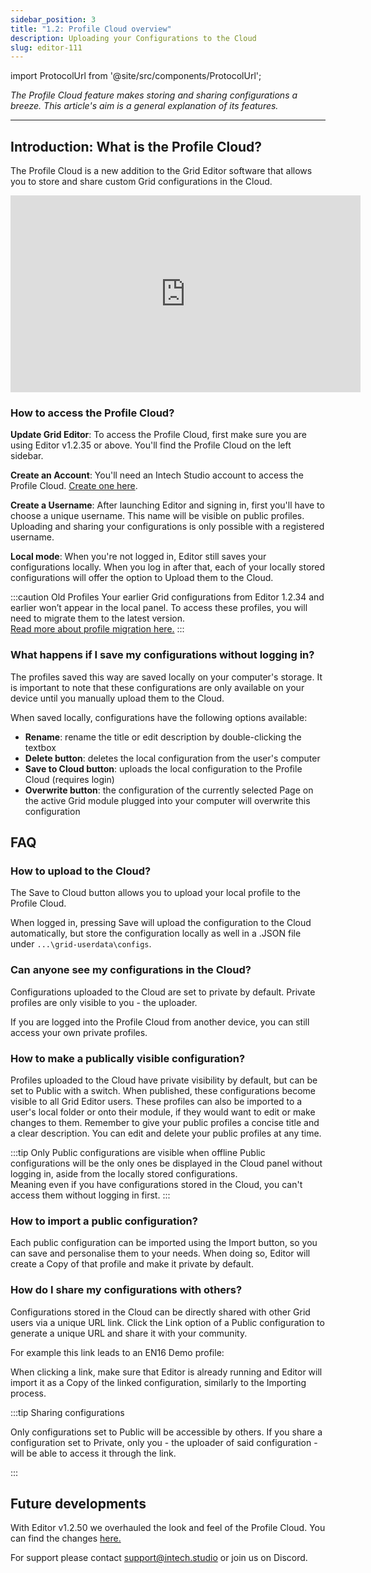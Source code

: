 ```yaml
---
sidebar_position: 3
title: "1.2: Profile Cloud overview"
description: Uploading your Configurations to the Cloud
slug: editor-111
---
```


import ProtocolUrl from '@site/src/components/ProtocolUrl';

*The Profile Cloud feature makes storing and sharing configurations a breeze. This article's aim is a general explanation of its features.*

---

## Introduction: What is the Profile Cloud? 

The Profile Cloud is a new addition to the Grid Editor software that allows you to store and share custom Grid configurations in the Cloud. 

<!-- 
Hogyan kell videót feltenni? 
1. go to youtube
2. open video
3. click "share"
4. choose "embed"
5. copy and paste

<div style={{display: 'flex', alignItems: 'center', justifyContent: 'center'}}>
<iframe width="100%" height="315" style={{maxWidth:'560px'}} src="https://www.youtube.com/embed/s9uFpXCTCSQ?si=tmJDbiiaSXPXiLnb&amp;controls=0" title="YouTube video player" frameborder="0" allow="accelerometer; autoplay; clipboard-write; encrypted-media; gyroscope; picture-in-picture; web-share" allowfullscreen></iframe>
</div>

-->

<div style={{display: 'flex', alignItems: 'center', justifyContent: 'center'}}>
<iframe width="560" height="315" src="https://www.youtube.com/embed/videoseries?si=pXjrAYluhsnUyy6i&amp;list=PLtMbdpAm17zc3aoEOOaqWiFbL3li1sKTy" title="YouTube video player" frameborder="0" allow="accelerometer; autoplay; clipboard-write; encrypted-media; gyroscope; picture-in-picture; web-share" allowfullscreen></iframe>
</div>


### How to access the Profile Cloud?


**Update Grid Editor**: To access the Profile Cloud, first make sure you are using Editor v1.2.35 or above. You'll find the Profile Cloud on the left sidebar.

**Create an Account**: You'll need an Intech Studio account to access the Profile Cloud. [Create one here](https://intech.studio/auth).

**Create a Username**: After launching Editor and signing in, first you'll have to choose a unique username. This name will be visible on public profiles. Uploading and sharing your configurations is only possible with a registered username.

**Local mode**: When you're not logged in, Editor still saves your configurations locally. When you log in after that, each of your locally stored configurations will offer the option to Upload them to the Cloud.

:::caution Old Profiles
Your earlier Grid configurations from Editor 1.2.34 and earlier won’t appear in the local panel. To access these profiles, you will need to migrate them to the latest version.  
[Read more about profile migration here.](/docs/guides/troubleshooting/troubleshooting.md#how-to-import-locally-saved-profile-json-files-into-the-profile-cloud) 
:::

### What happens if I save my configurations without logging in?


The profiles saved this way are saved locally on your computer's storage. It is important to note that these configurations are only available on your device until you manually upload them to the Cloud.

When saved locally, configurations have the following options available:

- **Rename**: rename the title or edit description by double-clicking the textbox
- **Delete button**: deletes the local configuration from the user's computer
- **Save to Cloud button**: uploads the local configuration to the Profile Cloud (requires login)
- **Overwrite button**: the configuration of the currently selected Page on the active Grid module plugged into your computer will overwrite this configuration



## FAQ

### How to upload to the Cloud?


The Save to Cloud button allows you to upload your local profile to the Profile Cloud. 

When logged in, pressing Save will upload the configuration to the Cloud automatically, but store the configuration locally as well in a .JSON file under `...\grid-userdata\configs`.


### Can anyone see my configurations in the Cloud?


Configurations uploaded to the Cloud are set to private by default. Private profiles are only visible to you - the uploader. 

If you are logged into the Profile Cloud from another device, you can still access your own private profiles.


### How to make a publically visible configuration?


Profiles uploaded to the Cloud have private visibility by default, but can be set to Public with a switch. When published, these configurations become visible to all Grid Editor users. These profiles can also be imported to a user's local folder or onto their module, if they would want to edit or make changes to them. Remember to give your public profiles a concise title and a clear description. You can edit and delete your public profiles at any time.

:::tip Only Public configurations are visible when offline
Public configurations will be the only ones be displayed in the Cloud panel without logging in, aside from the locally stored configurations.  
Meaning even if you have configurations stored in the Cloud, you can't access them without logging in first.
:::

### How to import a public configuration? 


Each public configuration can be imported using the Import button, so you can save and personalise them to your needs. When doing so, Editor will create a Copy of that profile and make it private by default.

### How do I share my configurations with others?


Configurations stored in the Cloud can be directly shared with other Grid users via a unique URL link. Click the Link option of a Public configuration to generate a unique URL and share it with your community.  

For example this link leads to an EN16 Demo profile: <ProtocolUrl title="Example Profile" protocolUrl="grid-editor://?config-link=lmNhUzWkNRIHwuSuGU0o"/>

When clicking a link, make sure that Editor is already running and Editor will import it as a Copy of the linked configuration, similarly to the Importing process.


:::tip Sharing configurations

Only configurations set to Public will be accessible by others. If you share a configuration set to Private, only you - the uploader of said configuration - will be able to access it through the link.

:::

<!---
### Can I migrate my profile configurations from the earlier Grid Editor version to the Profile Cloud?



Yes, you can. If you have existing profiles (session profiles or profiles under a user folder), you can migrate them to the new feature set. Before migrating, we recommend saving a backup archive of your grid-userdata. Like this, we can help restore configs, in case anything goes sideways. 
--->

## Future developments

With Editor v1.2.50 we overhauled the look and feel of the Profile Cloud. You can find the changes [here.](/docs/guides/changelog/editor_changelog.md#profile-cloud-rework)

For support please contact support@intech.studio or join us on Discord.





